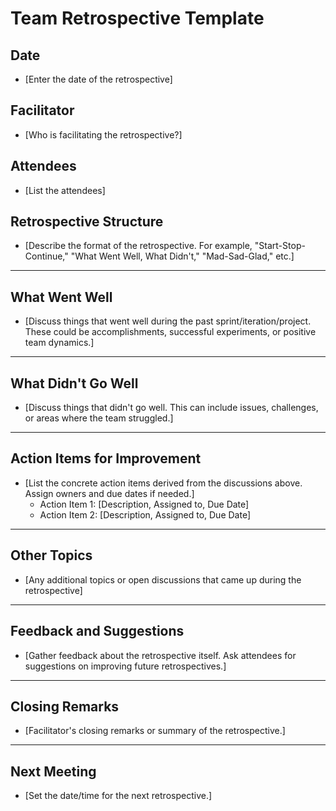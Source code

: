 # Team Retrospective Template

## Date

- [Enter the date of the retrospective]

## Facilitator

- [Who is facilitating the retrospective?]

## Attendees

- [List the attendees]

## Retrospective Structure

- [Describe the format of the retrospective. For example, "Start-Stop-Continue," "What Went Well, What Didn't," "Mad-Sad-Glad," etc.]

---

## What Went Well

- [Discuss things that went well during the past sprint/iteration/project. These could be accomplishments, successful experiments, or positive team dynamics.]

---

## What Didn't Go Well

- [Discuss things that didn't go well. This can include issues, challenges, or areas where the team struggled.]

---

## Action Items for Improvement

- [List the concrete action items derived from the discussions above. Assign owners and due dates if needed.]
    - Action Item 1: [Description, Assigned to, Due Date]
    - Action Item 2: [Description, Assigned to, Due Date]

---

## Other Topics

- [Any additional topics or open discussions that came up during the retrospective]

---

## Feedback and Suggestions

- [Gather feedback about the retrospective itself. Ask attendees for suggestions on improving future retrospectives.]

---

## Closing Remarks

- [Facilitator's closing remarks or summary of the retrospective.]

---

## Next Meeting

- [Set the date/time for the next retrospective.]

